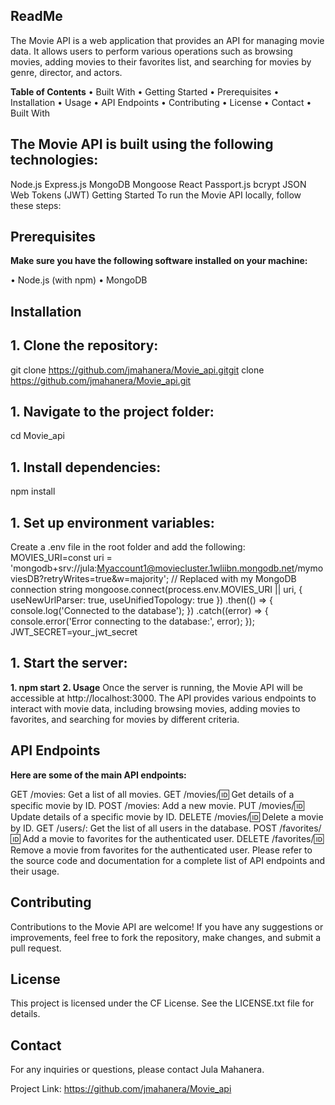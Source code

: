 ## ReadMe
The Movie API is a web application that provides an API for managing movie data. It allows users to perform various operations such as browsing movies, adding movies to their favorites list, and searching for movies by genre, director, and actors.

**Table of Contents**
•	Built With
•	Getting Started
•	Prerequisites
•	Installation
•	Usage
•	API Endpoints
•	Contributing
•	License
•	Contact
•	Built With
## The Movie API is built using the following technologies:
Node.js
Express.js
MongoDB
Mongoose
React
Passport.js
bcrypt
JSON Web Tokens (JWT)
Getting Started
To run the Movie API locally, follow these steps:

## Prerequisites
**Make sure you have the following software installed on your machine:**

•	Node.js (with npm)
•	MongoDB
## Installation
## 1.	Clone the repository:
git clone https://github.com/jmahanera/Movie_api.gitgit clone https://github.com/jmahanera/Movie_api.git
## 1.	Navigate to the project folder:
cd Movie_api
## 1.	Install dependencies:
npm install
## 1.	Set up environment variables:
Create a .env file in the root folder and add the following:
MOVIES_URI=const uri = 'mongodb+srv://jula:Myaccount1@moviecluster.1wliibn.mongodb.net/mymoviesDB?retryWrites=true&w=majority'; // Replaced with my MongoDB connection string
mongoose.connect(process.env.MOVIES_URI || uri, { useNewUrlParser: true, useUnifiedTopology: true })
  .then(() => {
    console.log('Connected to the database');
  })
  .catch((error) => {
    console.error('Error connecting to the database:', error);
  });
JWT_SECRET=your_jwt_secret

## 1.	Start the server:
**1. npm start**
**2. Usage**
Once the server is running, the Movie API will be accessible at http://localhost:3000. The API provides various endpoints to interact with movie data, including browsing movies, adding movies to favorites, and searching for movies by different criteria.



## API Endpoints
**Here are some of the main API endpoints:**

GET /movies: Get a list of all movies.
GET /movies/:id: Get details of a specific movie by ID.
POST /movies: Add a new movie.
PUT /movies/:id: Update details of a specific movie by ID.
DELETE /movies/:id: Delete a movie by ID.
GET /users/: Get the list of all users in the database.
POST /favorites/:id: Add a movie to favorites for the authenticated user.
DELETE /favorites/:id: Remove a movie from favorites for the authenticated user.
Please refer to the source code and documentation for a complete list of API endpoints and their usage.


## Contributing
Contributions to the Movie API are welcome! If you have any suggestions or improvements, feel free to fork the repository, make changes, and submit a pull request.

## License
This project is licensed under the CF License. See the LICENSE.txt file for details.

## Contact
For any inquiries or questions, please contact Jula Mahanera.

Project Link: https://github.com/jmahanera/Movie_api
